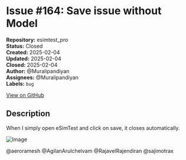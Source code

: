 # Issue #164: Save issue without Model

**Repository:** esimtest_pro  
**Status:** Closed  
**Created:** 2025-02-04  
**Updated:** 2025-02-04  
**Closed:** 2025-02-04  
**Author:** @Muralipandiyan  
**Assignees:** @Muralipandiyan  
**Labels:** `bug`  

[View on GitHub](https://github.com/Simtestlab/esimtest_pro/issues/164)

## Description

When I simply open eSimTest and click on save, it closes automatically.

![Image](https://github.com/user-attachments/assets/47d7f883-a743-4dc3-a56d-52bc8babe2ab)

@aeroramesh @AgilanArulchelvam @RajavelRajendiran @sajimotrax 